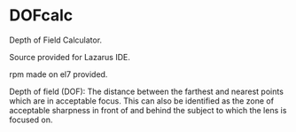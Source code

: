 # DOFcalc
Depth of Field Calculator. 

Source provided for Lazarus IDE.

rpm made on el7 provided.

Depth of field (DOF): 
The distance between the farthest and nearest points which are in acceptable focus. 
This can also be identified as the zone of acceptable sharpness in front of and behind the subject to which the lens is focused on.
